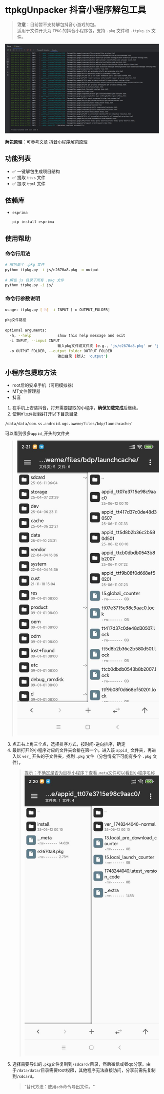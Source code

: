 # ttpkgUnpacker 抖音小程序解包工具

> **注意**：目前暂不支持解包抖音小游戏的包。  
> 适用于文件开头为 `TPKG` 的抖音小程序包，支持 `.pkg` 文件和 `.ttpkg.js` 文件。

![示例图片](img/img2.png)

**解包原理**：可参考文章 [抖音小程序解包原理](https://www.52pojie.cn/thread-1684583-1-1.html)

## 功能列表
- ✅ 一键解包生成项目结构
- ✅ 提取 `ttss` 文件
- ✅ 提取 `ttml` 文件

## 依赖库
- `esprima`
  ```bash
  pip install esprima
  ```
## 使用帮助
### 命令行用法
```bash
# 解包单个 .pkg 文件
python ttpkg.py -i js/e2670a8.pkg -o output

# 解包 js 目录下所有 .pkg 文件
python ttpkg.py -i js/
```
### 命令行参数说明
```bash                  
usage: ttpkg.py [-h] -i INPUT [-o OUTPUT_FOLDER]

pkg文件路径

optional arguments:
  -h, --help            show this help message and exit
  -i INPUT, --input INPUT
                        输入pkg文件或文件夹 (e.g., 'js/e2670a8.pkg' or 'js/')
  -o OUTPUT_FOLDER, --output_folder OUTPUT_FOLDER
                        输出目录 (默认: 'output')
```

## 小程序包提取方法
 - root后的安卓手机（可用模拟器）
 - MT文件管理器
 - 抖音

1. 在手机上安装抖音，打开需要提取的小程序，**确保加载完成**后继续。
2. 使用`MT文件管理器`打开以下目录目录
```text
/data/data/com.ss.android.ugc.aweme/files/bdp/launchcache/
```
可以看到很多`appid_`开头的文件夹

> ![pkg文件示例](img/img.png)
3. 点击右上角三个点，选择排序方式，按时间-逆向排序，确定
4. 最新打开的小程序对应的文件夹会排在第一个。进入该 `appid_` 文件夹，再进入以 `ver_` 开头的子文件夹，找到 `.pkg` 文件（分包情况下可能有多个 `.pkg` 文件）。
    > 提示：不确定是否为目标小程序？查看`.meta`文件可以看到小程序名称
   ![img/img1.png](img/img1.png)
5. 选择需要导出的`.pkg`文件复制到`/sdcard/`目录，然后微信或者qq分享。由于`/data/data/`目录需要root权限，其他程序无法直接访问，分享前需先复制到`/sdcard`。
    > ”替代方法：使用`adb`命令导出文件。“